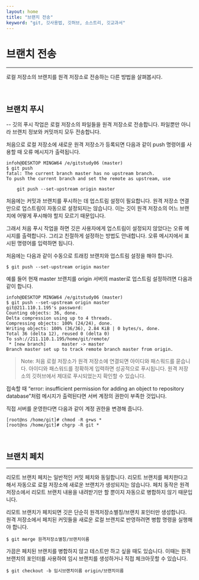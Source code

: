 ```yaml
---
layout: home
title: "브랜치 전송"
keyword: "git, 깃사용법, 깃허브, 소스트리, 깃교과서"
---
```


# 브랜치 전송
---
로컬 저장소의 브랜치를 원격 저장소로 전송하는 다른 방법을 살펴봅시다.  

<br>
<a name="1"></a>

## 브랜치 푸시
--
깃의 푸시 작업은 로컬 저장소의 파일들을 원격 저장소로 전송합니다. 파일뿐만 아니라 브랜치 정보와 커밋까지 모두 전송합니다.  

처음으로 로컬 저장소에 새로운 원격 저장소가 등록되면 다음과 같이 push 명령어를 사용할 때 오류 메시지가 출력됩니다.  

```
infoh@DESKTOP MINGW64 /e/gitstudy06 (master)
$ git push
fatal: The current branch master has no upstream branch.
To push the current branch and set the remote as upstream, use

    git push --set-upstream origin master
```

처음에는 커밋과 브랜치를 푸시하는 데 업스트림 설정이 필요합니다. 원격 저장소 연결만으로 업스트림이 자동으로 설정되지는 않습니다. 이는 깃이 원격 저장소의 어느 브랜치에 어떻게 푸시해야 할지 모르기 때문입니다.  

그래서 처음 푸시 작업을 하면 깃은 사용자에게 업스트림이 설정되지 않았다는 오류 메시지를 출력합니다. 그리고 친절하게 설정하는 방법도 안내합니다. 오류 메시지에서 표시된 명령어를 입력하면 됩니다.  

처음에는 다음과 같이 수동으로 트래킹 브랜치와 업스트림 설정을 해야 합니다.  

```
$ git push --set-upstream origin master
```

예를 들어 현재 master 브랜치를 origin 서버의 master로 업스트림 설정하려면 다음과 같이 합니다.  

```
infoh@DESKTOP MINGW64 /e/gitstudy06 (master)
$ git push --set-upstream origin master
git@211.110.1.195's password:
Counting objects: 36, done.
Delta compression using up to 4 threads.
Compressing objects: 100% (24/24), done.
Writing objects: 100% (36/36), 2.84 KiB | 0 bytes/s, done.
Total 36 (delta 12), reused 0 (delta 0)
To ssh://211.110.1.195/home/git/remote/
 * [new branch]      master -> master
Branch master set up to track remote branch master from origin.
```

>Note: 처음 로컬 저장소가 원격 저장소에 연결되면 아이디와 패스워드를 묻습니다. 아이디와 패스워드를 정확하게 입력하면 성공적으로 푸시됩니다. 원격 저장소의 깃허브에서 제대로 푸시되었는지 확인할 수 있습니다.

접속할 때 “error: insufficient permission for adding an object to repository database”처럼 메시지가 출력된다면 서버 계정의 권한이 부족한 것입니다.

직접 서버를 운영한다면 다음과 같이 계정 권한을 변경해 줍니다.

```
[root@ns /home/git]# chmod -R g+ws *
[root@ns /home/git]# chgrp -R git *
```

<br>
<a name="2"></a>
 
## 브랜치 페치
---
리모트 브랜치 페치는 일반적인 커밋 페치와 동일합니다. 리모트 브랜치를 페치한다고 해서 자동으로 로컬 저장소에 새로운 브랜치가 생성되지는 않습니다. 페치 동작은 원격 저장소에서 리모트 브랜치 내용을 내려받기만 할 뿐이지 자동으로 병합하지 않기 때문입니다.  

리모트 브랜치가 페치되면 깃은 단순히 원격저장소별칭/브랜치 포인터만 생성합니다. 원격 저장소에서 페치된 커밋들을 새로운 로컬 브랜치로 반영하려면 병합 명령을 실행해야 합니다.  

```
$ git merge 원격저장소별칭/브랜치이름
```

가끔은 페치된 브랜치를 병합하지 않고 테스트만 하고 싶을 때도 있습니다. 이때는 원격 브랜치의 포인터를 사용하여 임시 브랜치를 생성하거나 직접 체크아웃할 수 있습니다.  

```
$ git checkout -b 임시브랜치이름 origin/브랜치이름
```

<br><br>